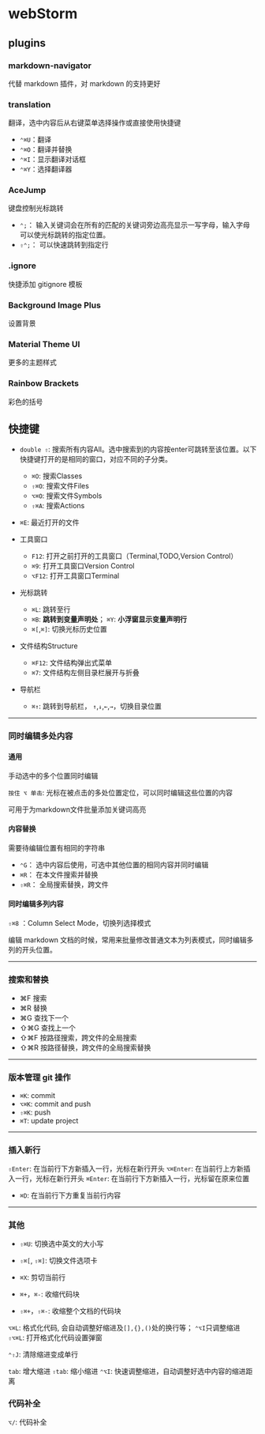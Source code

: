 # webStorm

## plugins
### markdown-navigator
代替 markdown 插件，对 markdown 的支持更好
### translation
翻译，选中内容后从右键菜单选择操作或直接使用快捷键
   - `⌃⌘U`：翻译
   - `⌃⌘O`：翻译并替换
   - `⌃⌘I`：显示翻译对话框
   - `⌃⌘Y`：选择翻译器
### AceJump
键盘控制光标跳转
   - `⌃;`： 输入关键词会在所有的匹配的关键词旁边高亮显示一写字母，输入字母可以使光标跳转的指定位置。
   - `⇧⌃;`： 可以快速跳转到指定行
### .ignore
快捷添加 gitignore 模板
### Background Image Plus
设置背景
### Material Theme UI
更多的主题样式
### Rainbow Brackets
彩色的括号

## 快捷键
- `double ⇧`: 搜索所有内容All。选中搜索到的内容按enter可跳转至该位置。以下快捷键打开的是相同的窗口，对应不同的子分类。
    - `⌘O`: 搜索Classes
    - `⇧⌘O`: 搜索文件Files
    - `⌥⌘O`: 搜索文件Symbols
    - `⇧⌘A`: 搜索Actions

- `⌘E`: 最近打开的文件
- 工具窗口
    - `F12`: 打开之前打开的工具窗口（Terminal,TODO,Version Control）
    - `⌘9`: 打开工具窗口Version Control
    - `⌥F12`: 打开工具窗口Terminal
- 光标跳转
    - `⌘L`: 跳转至行
    - `⌘B`: **跳转到变量声明处**； `⌘Y`: **小浮窗显示变量声明行**
    - `⌘[`,`⌘]`: 切换光标历史位置
- 文件结构Structure
    - `⌘F12`: 文件结构弹出式菜单
    - `⌘7`: 文件结构左侧目录栏展开与折叠
- 导航栏    
    - `⌘↑`: 跳转到导航栏， `↑`,`↓`,`←`,`→`，切换目录位置
***

### 同时编辑多处内容

#### 通用
手动选中的多个位置同时编辑

`按住 ⌥ 单击`: 光标在被点击的多处位置定位，可以同时编辑这些位置的内容

可用于为markdown文件批量添加关键词高亮
#### 内容替换
需要待编辑位置有相同的字符串
- `⌃G`： 选中内容后使用，可选中其他位置的相同内容并同时编辑
- `⌘R`： 在本文件搜索并替换
- `⇧⌘R`： 全局搜索替换，跨文件
#### 同时编辑多列内容
`⇧⌘8` ：Column Select Mode，切换列选择模式

编辑 markdown 文档的时候，常用来批量修改普通文本为列表模式，同时编辑多列的开头位置。

***

### 搜索和替换
- ⌘F 搜索
- ⌘R 替换
- ⌘G 查找下一个
- ⇧⌘G 查找上一个
- ⇧⌘F 按路径搜索，跨文件的全局搜索
- ⇧⌘R 按路径替换，跨文件的全局搜索替换

***

### 版本管理 git 操作
- `⌘K`: commit
- `⌥⌘K`: commit and push
- `⇧⌘K`: push
- `⌘T`: update project

***

### 插入新行
`⇧Enter`: 在当前行下方新插入一行，光标在新行开头
`⌥⌘Enter`: 在当前行上方新插入一行，光标在新行开头
`⌘Enter`: 在当前行下方新插入一行，光标留在原来位置
- `⌘D`: 在当前行下方重复当前行内容

***

### 其他
- `⇧⌘U`: 切换选中英文的大小写
- `⇧⌘[`, `⇧⌘]`: 切换文件选项卡

- `⌘X`: 剪切当前行


- `⌘+`，`⌘-`: 收缩代码块
- `⇧⌘+`，`⇧⌘-`: 收缩整个文档的代码块

`⌥⌘L`: 格式化代码, 会自动调整好缩进及`[],{},()`处的换行等； `⌃⌥I`只调整缩进
`⇧⌥⌘L`: 打开格式化代码设置弹窗

`⌃⇧J`: 清除缩进变成单行

`tab`: 增大缩进
`⇧tab`: 缩小缩进
`⌃⌥I`: 快速调整缩进，自动调整好选中内容的缩进距离

### 代码补全
`⌥/`: 代码补全







